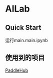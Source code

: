 # AILab

## Quick Start
运行main.main.ipynb

## 使用到的项目
[PaddleHub](http://github.com/PaddlePaddle/PaddleHub)
